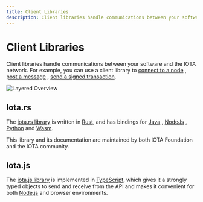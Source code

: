 ```yaml
---
title: Client Libraries
description: Client libraries handle communications between your software and the IOTA network.
---
```


# Client Libraries

Client libraries handle communications between your software and the IOTA network. For example, you can use a client library
to [connect to a node](/iota.rs/examples/get_info)
, [post a message](/iota.rs/examples/simple_message)
, [send a signed transaction](/iota.rs/examples/transaction).

![Layered Overview](/img/libraries/layered_overview.svg)

## Iota.rs

The [iota.rs library](/iota.rs/welcome) is written
in [Rust](/iota.rs/getting_started/rust), and
has bindings for [Java](/iota.rs/getting_started/java/getting_started)
, [NodeJs](/iota.rs/getting_started/nodejs)
, [Python](/iota.rs/getting_started/python)
and [Wasm](/iota.rs/getting_started/wasm).

This library and its documentation are maintained by both IOTA Foundation and the IOTA community.

## Iota.js

The [iota.js library](/iotajs/welcome) is implemented
in [TypeScript](https://www.typescriptlang.org/), which gives it a strongly typed objects to send and receive from the
API and makes it convenient for both [Node.js](https://nodejs.org/en/) and browser environments.  